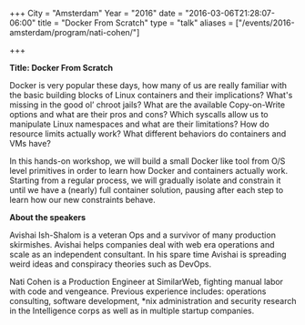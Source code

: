 +++
City = "Amsterdam"
Year = "2016"
date = "2016-03-06T21:28:07-06:00"
title = "Docker From Scratch"
type = "talk"
aliases = ["/events/2016-amsterdam/program/nati-cohen/"]

+++

<div class="col-12">
<p><strong>Title: Docker From Scratch</strong></p>

<p>
Docker is very popular these days, how many of us are really familiar with the basic building blocks of Linux containers and their implications? What's missing in the good ol’ chroot jails? What are the available Copy-on-Write options and what are their pros and cons? Which syscalls allow us to manipulate Linux namespaces and what are their limitations? How do resource limits actually work? What different behaviors do containers and VMs have?
</p>

<p>
In this hands-on workshop, we will build a small Docker like tool from O/S level primitives in order to learn how Docker and containers actually work. Starting from a regular process, we will gradually isolate and constrain it until we have a (nearly) full container solution, pausing after each step to learn how our new constraints behave.
</p>

<p><strong>About the speakers</strong></p>
<p>Avishai Ish-Shalom is a veteran Ops and a survivor of many production skirmishes. Avishai helps companies deal with web era operations and scale as an independent consultant. In his spare time Avishai is spreading weird ideas and conspiracy theories such as DevOps.</p>
<p>Nati Cohen is a Production Engineer at SimilarWeb, fighting manual labor with code and vengeance. Previous experience includes: operations consulting, software development, *nix administration and security research in the Intelligence corps as well as in multiple startup companies.</p>

</div>
